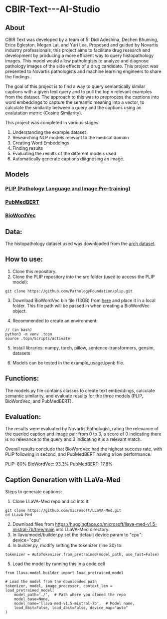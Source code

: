 # CBIR-Text---AI-Studio

## About
CBIR Text was developed by a team of 5: Didi Adeshina, Dechen Bhuming, Erica Egleston, Megan Lai, and Yuri Lee. Proposed and guided by Novartis industry professionals, this project aims to facilitate drug research and development by producing a more efficient way to query histopathology images. This model would allow pathologists to analyze and diagnose pathology images of the side effects of a drug candidate. This project was presented to Novartis pathologists and machine learning engineers to share the findings. 

The goal of this project is to find a way to query semantically similar captions with a given text query and to pull the top n relevant examples from the dataset. The approach to this was to preprocess the captions into word embeddings to capture the semantic meaning into a vector, to calculate the similarity between a query and the captions using an evalutation metric (Cosine Similarity).

This project was completed in various stages:
1. Understanding the example dataset
2. Researching NLP models relevant to the medical domain
3. Creating Word Embeddings
4. Finding results
5. Evaluating the results of the different models used
6. Automatically generate captions diagnosing an image. 
<!-- ## Data Pre-processing -->

## Models
### [PLIP (Pathology Language and Image Pre-training)](https://github.com/PathologyFoundation/plip)
### [PubMedBERT](https://huggingface.co/microsoft/BiomedNLP-BiomedBERT-base-uncased-abstract)
### [BioWordVec](https://github.com/ncbi-nlp/BioSentVec)

## Data:
The histopathology dataset used was downloaded from the [arch dataset](https://warwick.ac.uk/fac/cross_fac/tia/data/arch).

## How to use:
1. Clone this repository.
2. Clone the PLIP repository into the src folder (used to access the PLIP model):  
```
git clone https://github.com/PathologyFoundation/plip.git
```

3. Download BioWordVec bin file (13GB) from [here](https://ftp.ncbi.nlm.nih.gov/pub/lu/Suppl/BioSentVec/BioWordVec_PubMed_MIMICIII_d200.vec.bin) and place it in a local folder. This file path will be passed in when creating a BioWordVec object.

4. Recommended to create an environment:
```
// (in bash)
python3 -m venv .topn
source .topn/Scripts/activate
```

5. Install libraries: numpy, torch, pillow, sentence-transformers, gensim, datasets

6. Models can be tested in the example_usage.ipynb file.

## Functions:
The models.py file contains classes to create text embeddings, calculate semantic similarity, and evaluate results for the three models (PLIP, BioWordVec, and PubMedBERT).

## Evaluation:
The results were evaluated by Novartis Pathologist, rating the relevance of the queried caption and image pair from 0 to 3, a score of 0 indicating there is no relevance to the query and 3 indicating it is a relevant match.

Overall results conclude that BioWordVec had the highest success rate, with PLIP following in second, and PubMedBERT having a low performance.

PLIP: 80%
BioWordVec: 93.3%
PubMedBERT: 17.8%

## Caption Generation with LLaVa-Med

Steps to generate captions:
1. Clone LLaVA-Med repo and cd into it:
```
git clone https://github.com/microsoft/LLaVA-Med.git
cd LLavA-Med
```
2. Download files from https://huggingface.co/microsoft/llava-med-v1.5-mistral-7b/tree/main into LLaVA-Med directory.
3. In llava/model/builder.py set the default device param to "cpu": device="cpu"
4. In builder.py, modify setting the tokenizer (line 30) to:

```
tokenizer = AutoTokenizer.from_pretrained(model_path, use_fast=False)
```

5. Load the model by running this in a code cell

```
from llava.model.builder import load_pretrained_model

# Load the model from the downloaded path
tokenizer, model, image_processor, context_len = load_pretrained_model(
    model_path='./',  # Path where you cloned the repo
    model_base=None,
    model_name='llava-med-v1.5-mistral-7b',  # Model name,
    load_8bit=False, load_4bit=False, device_map="auto"
)
``` 
